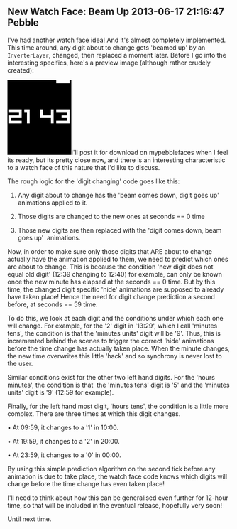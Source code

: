 New Watch Face: Beam Up
2013-06-17 21:16:47
Pebble
---

I've had another watch face idea! And it's almost completely implemented. This time around, any digit about to change gets 'beamed up' by an <code>InverterLayer</code>, changed, then replaced a moment later. Before I go into the interesting specifics, here's a preview image (although rather crudely created):

![](/assets/import/media/2013/06/mockup.gif)I'll post it for download on mypebblefaces when I feel its ready, but its pretty close now, and there is an interesting characteristic to a watch face of this nature that I'd like to discuss.

The rough logic for the 'digit changing' code goes like this:

1. Any digit about to change has the 'beam comes down, digit goes up' animations applied to it.

2. Those digits are changed to the new ones at seconds == 0 time

3. Those new digits are then replaced with the 'digit comes down, beam goes up'  animations.

Now, in order to make sure only those digits that ARE about to change actually have the animation applied to them, we need to predict which ones are about to change. This is because the condition 'new digit does not equal old digit' (12:39 changing to 12:40) for example, can only be known once the new minute has elapsed at the seconds == 0 time. But by this time, the changed digit specific 'hide' animations are supposed to already have taken place! Hence the need for digit change prediction a second before, at seconds == 59 time.

To do this, we look at each digit and the conditions under which each one will change. For example, for the '2' digit in '13:29', which I call 'minutes tens', the condition is that the 'minutes units' digit will be '9'. Thus, this is incremented behind the scenes to trigger the correct 'hide' animations before the time change has actually taken place. When the minute changes, the new time overwrites this little 'hack' and so synchrony is never lost to the user.

Similar conditions exist for the other two left hand digits. For the 'hours minutes', the condition is that  the 'minutes tens' digit is '5' and the 'minutes units' digit is '9' (12:59 for example).

Finally, for the left hand most digit, 'hours tens', the condition is a little more complex. There are three times at which this digit changes.

• At 09:59, it changes to a '1' in 10:00.

• At 19:59, it changes to a '2' in 20:00.

• At 23:59, it changes to a '0' in 00:00.


By using this simple prediction algorithm on the second tick before any animation is due to take place, the watch face code knows which digits will change before the time change has even taken place!

I'll need to think about how this can be generalised even further for 12-hour time, so that will be included in the eventual release, hopefully very soon!

Until next time.

